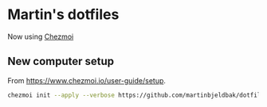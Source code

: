 # Martin's dotfiles

Now using [Chezmoi](https://www.chezmoi.io/)

## New computer setup

From <https://www.chezmoi.io/user-guide/setup>.

```sh
chezmoi init --apply --verbose https://github.com/martinbjeldbak/dotfiles
```
